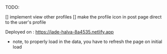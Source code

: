 TODO:

[] implement view other profiles
[] make the profile icon in post page direct to the user's profile

Deployed on : https://jade-halva-8a4535.netlify.app
- note, to properly load in the data, you have to refresh the page on initial load 
